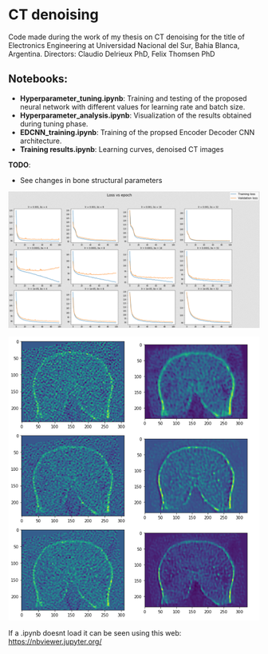 # CT denoising
 Code made during the work of my thesis on CT denoising for the title of Electronics Engineering at Universidad Nacional del Sur, Bahia Blanca, Argentina.
Directors: Claudio Delrieux PhD, Felix Thomsen PhD
## Notebooks:
 - __Hyperparameter_tuning.ipynb__: Training and testing of the proposed neural network with different values for learning rate and batch size.
 - __Hyperparameter_analysis.ipynb__: Visualization of the results obtained during tuning phase.
 - __EDCNN_training.ipynb__: Training of the propsed Encoder Decoder CNN architecture.
 - __Training results.ipynb__: Learning curves, denoised CT images
 
 __TODO__:
 - See changes in bone structural parameters
 

![](https://raw.githubusercontent.com/juanigp/CT-denoising/master/pics/lr%20vs%20batch%20size.png )

![](https://raw.githubusercontent.com/juanigp/CT-denoising/master/pics/denoising_results.PNG )


If a .ipynb doesnt load it can be seen using this web:
https://nbviewer.jupyter.org/
